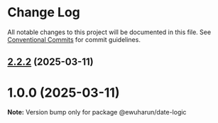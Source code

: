# Change Log

All notable changes to this project will be documented in this file.
See [Conventional Commits](https://conventionalcommits.org) for commit guidelines.

## [2.2.2](https://github.com/ewuharun/monorepo/compare/@ewuharun/date-logic@2.2.1...@ewuharun/date-logic@2.2.2) (2025-03-11)



# 1.0.0 (2025-03-11)

**Note:** Version bump only for package @ewuharun/date-logic
